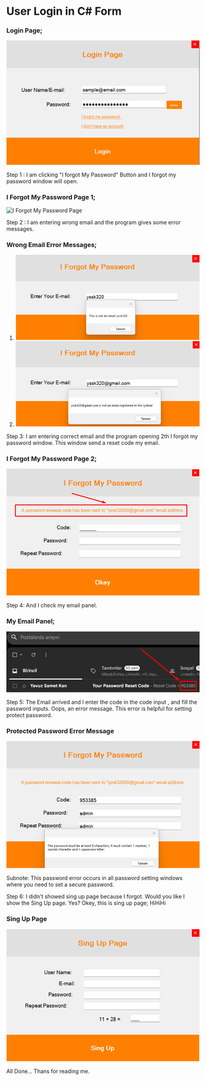 # User Login in C# Form
### Login Page;
![Login Page](https://github.com/YavuzSametKan/User-Login-Form/blob/main/images/login-page.png)

Step 1 : I am clicking "I forgot My Password" Button and I forgot my password window will open.
### I Forgot My Password Page 1;
![I Forgot My Password Page](https://github.com/YavuzSametKan/User-Login-Form/blob/main/images/%C4%B1%20forgot%20my%20password%20page%201.png)

Step 2 : I am entering wrong email and the program gives some error messages.
### Wrong Email Error Messages;
1. ![Wrong Email Error Messages 1](https://github.com/YavuzSametKan/User-Login-Form/blob/main/images/err1.png)
2. ![Wrong Email Error Messages 2](https://github.com/YavuzSametKan/User-Login-Form/blob/main/images/err2.png)

Step 3: I am entering correct email and the program opening 2th I forgot my password window. This window send a reset code my email.
### I Forgot My Password Page 2;
![I Forgot My Password Page 2](https://github.com/YavuzSametKan/User-Login-Form/blob/main/images/I%20forgot%20my%20password%20page%202.png)

Step 4: And I check my email panel.
### My Email Panel;
![My Email Panel](https://github.com/YavuzSametKan/User-Login-Form/blob/main/images/reset%20code%20email.png)

Step 5: The Email arrived and I enter the code in the code input , and fill the password inputs. Oops, an error message. This error is helpful for setting protect password.
### Protected Password Error Message
![Protected Password Error Message](https://github.com/YavuzSametKan/User-Login-Form/blob/main/images/err3.png)

Subnote: This password error occurs in all password setting windows where you need to set a secure password.

Step 6: I didn't showed sing up page because I forgot. Would you like I show the Sing Up page. Yes? Okey, this is sing up page; HiHiHi
### Sing Up Page
![Protected Password Error Message](https://github.com/YavuzSametKan/User-Login-Form/blob/main/images/sing%20up%20page.png)

All Done...
Thans for reading me.
